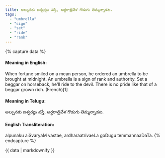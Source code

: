 ```yaml
---
title: అల్పునకు ఐశ్వర్యం వస్తే, అర్ధరాత్రివేళ గొడుగు తెమ్మన్నాడట.
tags:
  - "umbrella"
  - "sign"
  - "set"
  - "ride"
  - "rank"
---
```


{% capture data %}
#### Meaning in English:
When fortune smiled on a mean person, he ordered an umbrella to be brought at midnight.
An umbrella is a sign of rank and authority.
Set a beggar on horseback, he'll ride to the devil.
There is no pride like that of a beggar grown rich. (French)[1]

#### Meaning in Telugu:
అల్పునకు ఐశ్వర్యం వస్తే, అర్ధరాత్రివేళ గొడుగు తెమ్మన్నాడట.

#### English Transliteration:
alpunaku aiSvaryaM vastae, ardharaatrivaeLa goDugu temmannaaDaTa.
{% endcapture %}

{{ data | markdownify }}


